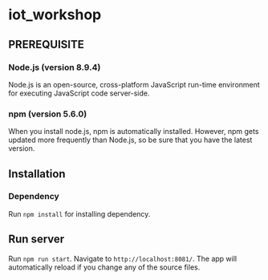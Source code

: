 # iot_workshop


##	PREREQUISITE 

###	Node.js (version 8.9.4)
Node.js is an open-source, cross-platform JavaScript run-time environment for executing JavaScript code server-side.

### npm (version 5.6.0)
When you install node.js, npm is automatically installed. However, npm gets updated more frequently than Node.js, so be sure that you have the latest version.

## Installation


### Dependency

Run `npm install` for installing dependency.


## Run server

Run `npm run start`. Navigate to `http://localhost:8081/`. The app will automatically reload if you change any of the source files.
